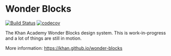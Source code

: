 # Wonder Blocks

[![Build Status](https://travis-ci.org/Khan/wonder-blocks.svg?branch=master)](https://travis-ci.org/Khan/wonder-blocks) [![codecov](https://codecov.io/gh/Khan/wonder-blocks/branch/master/graph/badge.svg)](https://codecov.io/gh/Khan/wonder-blocks)

The Khan Academy Wonder Blocks design system. This is work-in-progress and a lot of things are still in motion.

More information: https://khan.github.io/wonder-blocks
